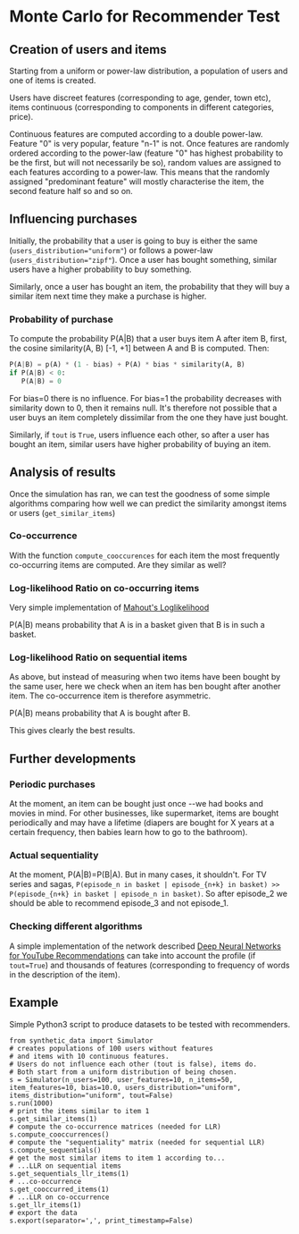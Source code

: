 # Monte Carlo for Recommender Test

## Creation of users and items

Starting from a uniform or power-law distribution, a population of users and one of items is created.

Users have discreet features (corresponding to age, gender, town etc), items continuous (corresponding to components in different categories, price).

Continuous features are computed according to a double power-law. Feature "0" is very popular, feature "n-1" is not. Once features are randomly ordered according to the power-law (feature "0" has highest probability to be the first, but will not necessarily be so), random values are assigned to each features according to a power-law. This means that the randomly assigned "predominant feature" will mostly characterise the item, the second feature half so and so on.


## Influencing purchases

Initially, the probability that a user is going to buy is either the same (`users_distribution="uniform"`) or follows a power-law (`users_distribution="zipf"`). Once a user has bought something, similar users have a higher probability to buy something.

Similarly, once a user has bought an item, the probability that they will buy a similar item next time they make a purchase is higher.

### Probability of purchase

To compute the probability P(A|B) that a user buys item A after item B, first, the cosine similarity(A, B) [-1, +1] between A and B is computed. Then:

```python
P(A|B) = p(A) * (1 - bias) + P(A) * bias * similarity(A, B)
if P(A|B) < 0:
   P(A|B) = 0
```

For bias=0 there is no influence. For bias=1 the probability decreases with similarity down to 0, then it remains null. It's therefore not possible that a user buys an item completely dissimilar from the one they have just bought.

Similarly, if `tout` is `True`, users influence each other, so after a user has bought an item, similar users have higher probability of buying an item.

## Analysis of results

Once the simulation has ran, we can test the goodness of some simple algorithms comparing how well we can predict the similarity amongst items or users (`get_similar_items`)

### Co-occurrence

With the function `compute_cooccurences` for each item the most frequently co-occurring items are computed. Are they similar as well?

### Log-likelihood Ratio on co-occurring items

Very simple implementation of [Mahout's Loglikelihood](https://github.com/apache/mahout/blob/master/math/src/main/java/org/apache/mahout/math/stats/LogLikelihood.java)

P(A|B) means probability that A is in a basket given that B is in such a basket.

### Log-likelihood Ratio on sequential items

As above, but instead of measuring when two items have been bought by the same user, here we check when an item has ben bought after another item. The co-occurrence item is therefore asymmetric.

P(A|B) means probability that A is bought after B.

This gives clearly the best results.


## Further developments

### Periodic purchases

At the moment, an item can be bought just once --we had books and movies in mind. For other businesses, like supermarket, items are bought periodically and may have a lifetime (diapers are bought for X years at a certain frequency, then babies learn how to go to the bathroom).

### Actual sequentiality

At the moment, P(A|B)=P(B|A). But in many cases, it shouldn't. For TV series and sagas, `P(episode_n in basket | episode_{n+k} in basket) >> P(episode_{n+k} in basket | episode_n in basket)`. So after episode_2 we should be able to recommend episode_3 and not episode_1.

### Checking different algorithms

A simple implementation of the network described [Deep Neural Networks for YouTube Recommendations](https://research.google.com/pubs/archive/45530.pdf) can take into account the profile (if `tout=True`) and thousands of features (corresponding to frequency of words in the description of the item).

## Example

Simple Python3 script to produce datasets to be tested with recommenders.

```python3
from synthetic_data import Simulator
# creates populations of 100 users without features
# and items with 10 continuous features.
# Users do not influence each other (tout is false), items do.
# Both start from a uniform distribution of being chosen.
s = Simulator(n_users=100, user_features=10, n_items=50, item_features=10, bias=10.0, users_distribution="uniform", items_distribution="uniform", tout=False)
s.run(1000)
# print the items similar to item 1
s.get_similar_items(1)
# compute the co-occurrence matrices (needed for LLR)
s.compute_cooccurrences()
# compute the "sequentiality" matrix (needed for sequential LLR)
s.compute_sequentials()
# get the most similar items to item 1 according to...
# ...LLR on sequential items
s.get_sequentials_llr_items(1)
# ...co-occurrence
s.get_cooccurred_items(1)
# ...LLR on co-occurrence
s.get_llr_items(1)
# export the data
s.export(separator=',', print_timestamp=False)
```
